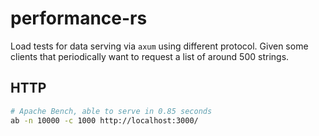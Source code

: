 # performance-rs

Load tests for data serving via `axum` using different protocol.
Given some clients that periodically want to request a list of around 500 strings.

## HTTP

```sh
# Apache Bench, able to serve in 0.85 seconds
ab -n 10000 -c 1000 http://localhost:3000/
```
